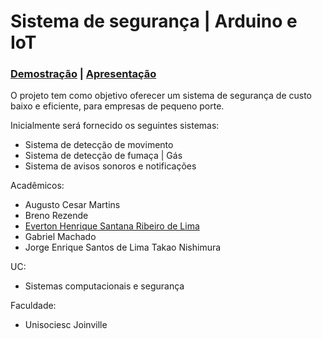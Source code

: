 # Sistema de segurança | Arduino e IoT
### [Demostração](https://www.youtube.com/watch?v=A0NmD227lug&list=LL&index=11&ab_channel=EvertonHenriqueSantanaRibeirodeLima) | [Apresentação](https://view.genial.ly/6196384c8bfcf70d8acf1cf4/presentation-geniaflix-presentation)

O projeto tem como objetivo oferecer um sistema de segurança de custo baixo e eficiente, para empresas de pequeno porte. 

Inicialmente será fornecido os seguintes sistemas:

- Sistema de detecção de movimento
- Sistema de detecção de fumaça | Gás
- Sistema de avisos sonoros e notificações 


Acadêmicos: 
- Augusto Cesar Martins
- Breno Rezende
- [Everton Henrique Santana Ribeiro de Lima](https://www.linkedin.com/in/evertonribeiro007)
- Gabriel Machado
- Jorge Enrique Santos de Lima Takao Nishimura

UC: 
- Sistemas computacionais e segurança 

Faculdade:
-  Unisociesc Joinville
